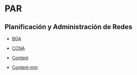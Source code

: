 # PAR

## Planificación y Administración de Redes

* [BOA](http://www.boa.aragon.es/cgi-bin/BOAE/BRSCGI?CMD=VEROBJ&MLKOB=543045580303 "BOA-158 12 de agosto de 2010")

* [CCNA](https://www.macalleperez.com/curso/pluginfile.php/6554/mod_resource/content/4/CCNACURSO20202021.pdf "CCNACURSO20202021")

* [Content](https://www.macalleperez.com/curso/pluginfile.php/6553/mod_resource/content/5/PAR.pdf "PAR")

* [Content-min](https://drive.google.com/file/d/1GWRVWYSEgpnXwsH8wlItXSK9V4NyYnVu/edit "ASIR - Min_ASIR_0370_Planificación y administración de redes")
